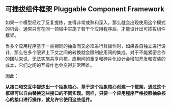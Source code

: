 ## 可插拔组件框架 Pluggable Component Framework

如果一个模型经过了反复提炼，变得非常成熟和深入，那么就会出现使用这个模式的机会。通常只有在同一领域中实施了若干个应用程序后，才能设计出可插拔组件框架。

当多个应用程序基于一些相同的抽象而又必须进行互操作时，如果各自独立进行设计，那么在多个限界上下文之间的转换就会限制应用间的集成。对于不能紧密合作的团队来说，无法实施共享内核。应用间的重复和碎片化设计会增加开发和安装的成本，它们之间的互操作也会变得非常困难。

因此：

**从接口和交互中提炼出一个抽象核心，基于这个抽象核心创建一个框架，通过这个框架可以自由替换这些接口的不同实现。同样，只要一个应用程序严格按照抽象核心的接口进行操作，就允许它使用这些组件。**